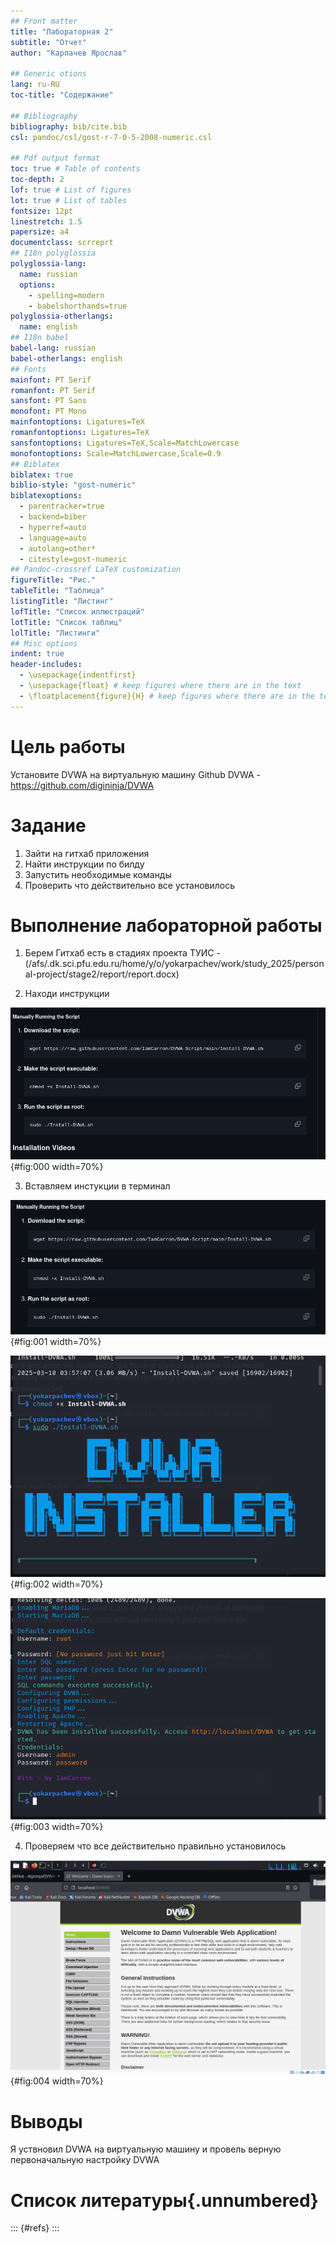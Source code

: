 ```yaml
---
## Front matter
title: "Лабораторная 2"
subtitle: "Отчет"
author: "Карпачев Ярослав"

## Generic otions
lang: ru-RU
toc-title: "Содержание"

## Bibliography
bibliography: bib/cite.bib
csl: pandoc/csl/gost-r-7-0-5-2008-numeric.csl

## Pdf output format
toc: true # Table of contents
toc-depth: 2
lof: true # List of figures
lot: true # List of tables
fontsize: 12pt
linestretch: 1.5
papersize: a4
documentclass: scrreprt
## I18n polyglossia
polyglossia-lang:
  name: russian
  options:
	- spelling=modern
	- babelshorthands=true
polyglossia-otherlangs:
  name: english
## I18n babel
babel-lang: russian
babel-otherlangs: english
## Fonts
mainfont: PT Serif
romanfont: PT Serif
sansfont: PT Sans
monofont: PT Mono
mainfontoptions: Ligatures=TeX
romanfontoptions: Ligatures=TeX
sansfontoptions: Ligatures=TeX,Scale=MatchLowercase
monofontoptions: Scale=MatchLowercase,Scale=0.9
## Biblatex
biblatex: true
biblio-style: "gost-numeric"
biblatexoptions:
  - parentracker=true
  - backend=biber
  - hyperref=auto
  - language=auto
  - autolang=other*
  - citestyle=gost-numeric
## Pandoc-crossref LaTeX customization
figureTitle: "Рис."
tableTitle: "Таблица"
listingTitle: "Листинг"
lofTitle: "Список иллюстраций"
lotTitle: "Список таблиц"
lolTitle: "Листинги"
## Misc options
indent: true
header-includes:
  - \usepackage{indentfirst}
  - \usepackage{float} # keep figures where there are in the text
  - \floatplacement{figure}{H} # keep figures where there are in the text
---
```


# Цель работы

Установите DVWA на виртуальную машину
Github DVWA - https://github.com/digininja/DVWA

# Задание

1. Зайти на гитхаб приложения
2. Найти инструкции по билду
3. Запустить необходимые команды
4. Проверить что действительно все установилось

# Выполнение лабораторной работы

1. Берем Гитхаб есть в стадиях проекта ТУИС - (/afs/.dk.sci.pfu.edu.ru/home/y/o/yokarpachev/work/study_2025/personal-project/stage2/report/report.docx)

2. Находи инструкции

![Команды (инструкции)](image/0.png){#fig:000 width=70%}

3. Вставляем инстукции в терминал

![Исполнение команд](image/1.png){#fig:001 width=70%}

![Начало установки DVWA](image/2.png){#fig:002 width=70%}

![Успешная установка](image/3.png){#fig:003 width=70%}

4. Проверяем что все действительно правильно установилось

![Открываем приложение](image/4.png){#fig:004 width=70%}


# Выводы

Я уствновил DVWA на виртуальную машину и провель верную первоначальную настройку DVWA

# Список литературы{.unnumbered}

::: {#refs}
:::

